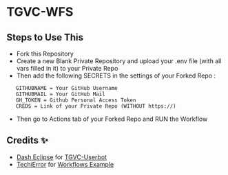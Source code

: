 # TGVC-WFS
## Steps to Use This 
- Fork this Repository
- Create a new Blank Private Repository and upload your .env file (with all vars filled in it) to your Private Repo
- Then add the following SECRETS in the settings of your Forked Repo :
```
   GITHUBNAME = Your GitHub Username
   GITHUBMAIL = Your GitHub Mail
   GH_TOKEN = Github Personal Access Token 
   CREDS = Link of your Private Repo (WITHOUT https://)
```
- Then go to Actions tab of your Forked Repo and RUN the Workflow

## Credits ✨
 - [Dash Eclipse](https://github.com/dashezup) for [TGVC-Userbot](https://github.com/callsmusic/tgvc-userbot)
 - [TechiError](https://github.com/TechiError) for [Workflows Example](https://github.com/TechiError/ultroid-wf-example)
